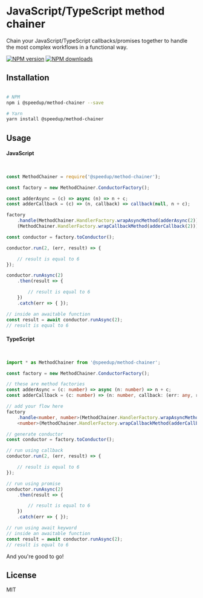 # JavaScript/TypeScript method chainer

Chain your JavaScript/TypeScript callbacks/promises together to handle the most complex workflows in a functional way.

[![NPM version][npm-image]][npm-url]
[![NPM downloads][downloads-image]][downloads-url]

## Installation

```sh

# NPM
npm i @speedup/method-chainer --save

# Yarn
yarn install @speedup/method-chainer

```

## Usage

#### JavaScript

```js


const MethodChainer = require('@speedup/method-chainer');

const factory = new MethodChainer.ConductorFactory();

const adderAsync = (c) => async (n) => n + c;
const adderCallback = (c) => (n, callback) => callback(null, n + c);

factory
    .handle(MethodChainer.HandlerFactory.wrapAsyncMethod(adderAsync(2)))
    (MethodChainer.HandlerFactory.wrapCallbackMethod(adderCallback(2)));

const conductor = factory.toConductor();

conductor.run(2, (err, result) => {

    // result is equal to 6
});

conductor.runAsync(2)
    .then(result => {

        // result is equal to 6
    })
    .catch(err => { });

// inside an awaitable function
const result = await conductor.runAsync(2);
// result is equal to 6

```

#### TypeScript

```ts


import * as MethodChainer from '@speedup/method-chainer';

const factory = new MethodChainer.ConductorFactory();

// these are method factories
const adderAsync = (c: number) => async (n: number) => n + c;
const adderCallback = (c: number) => (n: number, callback: (err: any, result: number) => void): void => callback(null, n + c);

// add your flow here
factory
    .handle<number, number>(MethodChainer.HandlerFactory.wrapAsyncMethod(adderAsync(2)))
    <number>(MethodChainer.HandlerFactory.wrapCallbackMethod(adderCallback(2)));

// generate conductor
const conductor = factory.toConductor();

// run using callback
conductor.run(2, (err, result) => {

    // result is equal to 6
});

// run using promise
conductor.runAsync(2)
    .then(result => {

        // result is equal to 6
    })
    .catch(err => { });

// run using await keyword
// inside an awaitable function
const result = await conductor.runAsync(2);
// result is equal to 6

```

And you're good to go!

## License

MIT

[npm-image]: https://img.shields.io/npm/v/@speedup/method-chainer.svg?color=orange
[npm-url]: https://npmjs.org/package/@speedup/method-chainer
[downloads-image]: https://img.shields.io/npm/dt/@speedup/method-chainer.svg
[downloads-url]: https://npmjs.org/package/@speedup/method-chainer
